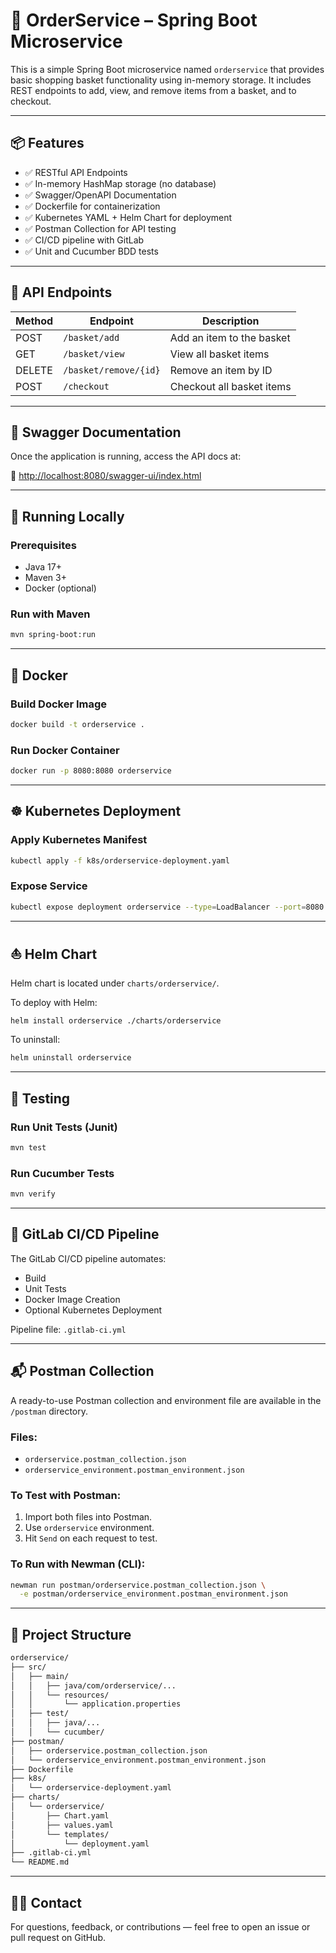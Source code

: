 # 🛒 OrderService – Spring Boot Microservice

This is a simple Spring Boot microservice named `orderservice` that provides basic shopping basket functionality using in-memory storage. It includes REST endpoints to add, view, and remove items from a basket, and to checkout.

---

## 📦 Features

- ✅ RESTful API Endpoints
- ✅ In-memory HashMap storage (no database)
- ✅ Swagger/OpenAPI Documentation
- ✅ Dockerfile for containerization
- ✅ Kubernetes YAML + Helm Chart for deployment
- ✅ Postman Collection for API testing
- ✅ CI/CD pipeline with GitLab
- ✅ Unit and Cucumber BDD tests

---

## 🚀 API Endpoints

| Method | Endpoint              | Description                 |
|--------|------------------------|-----------------------------|
| POST   | `/basket/add`          | Add an item to the basket   |
| GET    | `/basket/view`         | View all basket items       |
| DELETE | `/basket/remove/{id}`  | Remove an item by ID        |
| POST   | `/checkout`            | Checkout all basket items   |

---

## 📖 Swagger Documentation

Once the application is running, access the API docs at:

🔗 [http://localhost:8080/swagger-ui/index.html](http://localhost:8080/swagger-ui/index.html)

---

## 🧪 Running Locally

### Prerequisites
- Java 17+
- Maven 3+
- Docker (optional)

### Run with Maven

```bash
mvn spring-boot:run
````

---

## 🐳 Docker

### Build Docker Image

```bash
docker build -t orderservice .
```

### Run Docker Container

```bash
docker run -p 8080:8080 orderservice
```

---

## ☸️ Kubernetes Deployment

### Apply Kubernetes Manifest

```bash
kubectl apply -f k8s/orderservice-deployment.yaml
```

### Expose Service

```bash
kubectl expose deployment orderservice --type=LoadBalancer --port=8080
```

---

## ⛵ Helm Chart

Helm chart is located under `charts/orderservice/`.

To deploy with Helm:

```bash
helm install orderservice ./charts/orderservice
```

To uninstall:

```bash
helm uninstall orderservice
```

---

## 🧪 Testing

### Run Unit Tests (Junit)

```bash
mvn test
```

### Run Cucumber Tests

```bash
mvn verify
```

---

## 🔁 GitLab CI/CD Pipeline

The GitLab CI/CD pipeline automates:

* Build
* Unit Tests
* Docker Image Creation
* Optional Kubernetes Deployment

Pipeline file: `.gitlab-ci.yml`

---

## 📬 Postman Collection

A ready-to-use Postman collection and environment file are available in the `/postman` directory.

### Files:

* `orderservice.postman_collection.json`
* `orderservice_environment.postman_environment.json`

### To Test with Postman:

1. Import both files into Postman.
2. Use `orderservice` environment.
3. Hit `Send` on each request to test.

### To Run with Newman (CLI):

```bash
newman run postman/orderservice.postman_collection.json \
  -e postman/orderservice_environment.postman_environment.json
```

---

## 📂 Project Structure

```bash
orderservice/
├── src/
│   ├── main/
│   │   ├── java/com/orderservice/...
│   │   └── resources/
│   │       └── application.properties
│   ├── test/
│   │   ├── java/...
│   │   └── cucumber/
├── postman/
│   ├── orderservice.postman_collection.json
│   └── orderservice_environment.postman_environment.json
├── Dockerfile
├── k8s/
│   └── orderservice-deployment.yaml
├── charts/
│   └── orderservice/
│       ├── Chart.yaml
│       ├── values.yaml
│       └── templates/
│           └── deployment.yaml
├── .gitlab-ci.yml
└── README.md
```

---

## 🙋‍♂️ Contact

For questions, feedback, or contributions — feel free to open an issue or pull request on GitHub.
